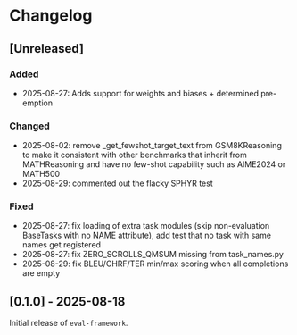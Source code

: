 # Changelog

## [Unreleased]

### Added

- 2025-08-27: Adds support for weights and biases + determined pre-emption

### Changed

- 2025-08-02: remove _get_fewshot_target_text from GSM8KReasoning to make it consistent with other benchmarks that inherit from MATHReasoning and have no few-shot capability such as AIME2024 or MATH500
- 2025-08-29: commented out the flacky SPHYR test

### Fixed

- 2025-08-27: fix loading of extra task modules (skip non-evaluation BaseTasks with no NAME attribute), add test that no task with same names get registered
- 2025-08-27: fix ZERO_SCROLLS_QMSUM missing from task_names.py
- 2025-08-29: fix BLEU/CHRF/TER min/max scoring when all completions are empty

## [0.1.0] - 2025-08-18

Initial release of `eval-framework`.
